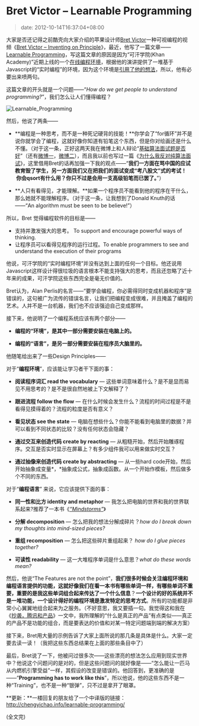 # Bret Victor – Learnable Programming
>date: 2012-10-14T16:37:04+08:00


大家是否还记得之前酷壳向大家介绍的苹果设计师[Bret Victor](http://worrydream.com/)一种可视编程的视频《[Bret Victor – Inventing on Principle](https://coolshell.cn/articles/6775.html)》，最近，他写了一篇文章—— [Learnable Programming](http://worrydream.com/LearnableProgramming/)，写这篇文章的原因是因为“可汗学院(Khan Academy)”近期上线的一个[在线编程环境](https://www.khanacademy.org/cs)，根据他的演讲提供了一堆基于Javascript的“实时编程”的环境，因为这个环境是[引用了他的想法](http://ejohn.org/blog/introducing-khan-cs)，所以，他有必要出来喷两句。


这篇文章的开头就是一个问题——“*How do we get people to understand programming?*”，我们怎么让人们懂得编程？


![](https://coolshell.cn/wp-content/uploads/2012/10/Learnable_Programming.jpg "Learnable_Programming")


然后，他说了两条——


* **编程是一种思考，而不是一种死记硬背的技能！**你学会了“for循环”并不是说你就学会了编程，这就好像你知道有铅笔这个东西，但是你对绘画还是什么不懂。（对于这一条，正好这两天我在微博上和人辩论“[基础算法面试题是否好](http://weibo.com/1401880315/yFQkJn8bC)”（还有[微博一](http://weibo.com/1401880315/yFOeyy00M)，[微博二](http://weibo.com/1401880315/z06Y0qMGf)），而且我以前也写过一篇《[为什么我反对纯算法面试](https://coolshell.cn/articles/8138.html "为什么我反对纯算法面试题")》，这里借用Bret的话再加强一下我的观点——“**我们一方面在骂中国的应试教育毁了学生，另一方面我们又在把我们的面试变成“考八股文”式的考试！  你会qsort有什么用？你只不过是会用一支高级铅笔而已罢了。**”）


* **人只有看得见，才能理解。**如果一个程序员不能看到他的程序在干什么，那么她就不能理解程序。（对于这一条，让我想到了Donald Knuth的话——“An algorithm must be seen to be believe!”）


所以，Bret 觉得编程软件的目标是——



* 支持并激发强大的思考。 To support and encourage powerful ways of thinking.
* 让程序员可以看得见程序的运行过程。To enable programmers to see and understand the execution of their programs


他说，可汗学院的“实时编程环境”并没有达到上面的任何一个目标。他还说用Javascript这样设计得很垃圾的语言根本不能支持强大的思考，而且还忽略了近十年来的成果，可汗学院这些东西完全是毫无价值的。


Bret认为，Alan Perlis的名言——“要学会编程，你必需得同时变成机器和程序”是错误的，这句被广为流传的错误名言，让我们把编程变成很难，并且掩盖了编程的艺术。人并不是一台机器，我们也不应该强迫自己变成那样。


接下来，他说明了一个编程系统应该有两个部分——


* **编程的“环境”，是其中一部分需要安装在电脑上的。**


* **编程的“语言”，是另一部分需要安装在程序员大脑里的。**


他随笔给出来了一些Design Principles——


对于“**编程环境**”，应该能让学习者干下面的事：


* **阅读程序词汇 read the vocabulary** *—* 这些单词意味着什么？是不是显而易见不用思考的？是不是很自然地被上下文解释了？


* **跟进流程 follow the flow** *—* 在什么时候会发生什么？流程的时间过程是不是看得见摸得着的？流程的粒度是否有意义？


* **看见状态 see the state** *—* 电脑在想些什么？你能不能看到电脑里的数据？并可以看到不同状态的比较？没有任何状态会隐藏？


* **通过交互来创造代码 create by reacting** *—* 从粗糙开始，然后开始雕琢程序。交互是否实时显示在屏幕上？有多少组件我可以用来做实时交互？


* **通过抽像来创造代码 create by abstracting** *—* 从一些hard code开始，然后开始抽象成变量*，*抽象成公式，抽象成函数。从一个开始作模板，然后做多个不同的东西。


对于“**编程语言**” 来说，它应该提供下面的事：


* **同一性和比方 identity and metaphor** *—* 我怎么把电脑的世界和我的世界联系起来?推荐了一本书《*[“Mindstorms”](https://books.google.com/books?id=HhIEAgUfGHwC&printsec=frontcover)*》


* **分解 decomposition** *—* 怎么把我的想法分解成碎片？*how do I break down my thoughts into mind-sized pieces?*
* **重组 recomposition** *—* 怎么把这些碎片重组起来？ *how do I glue pieces together?*
* **可读性 readability** *—* 这一大堆程序单词是什么意思？*what do these words mean?*


然后，他说“The Features are not the point”，**我们很多时候会关注编程环境和编程语言提供的功能，这就好像我们在看一本书有哪些单词一样，有哪些单词不重要，重要的是我这些单词组合起来传达了一个什么信息**？**一个设计的好的系统并不是一堆功能，一个设计得好的编程环境是激发特定的思考方式**。所有的功能都是非常小心翼翼地组合起来为之服务。（不好意思，我又要插一句。我觉得这和我在《[抄袭，腾讯和产品](https://coolshell.cn/articles/7617.html "抄袭，腾讯 和 产品")》一文中，我所理解的“什么是真正的产品”有点类似——真正的产品不是功能的组合，而是要表达的价值和对某一特定问题端到端的解决方案）


接下来，Bret用大量的示例告诉了大家上面所说的那几条是具体是什么。大家一定要去读一读！（我把这些东西总结果在上面的那些条目中了）


最后，Bret说了一下，他被问过很多次——这些漂亮的想法怎么应用到现实世界中？他说这个问题问的是对的，但是这些问题问的就好像是——“怎么能让一匹马从内燃机引擎受益”一样，其假设的改变是错误的。他回答到，更准确的是——“**Programming has to work like this**”，所以他说，他的这些东西不是一种“Training”，也不是一种“银弹”，只不过是拿开了眼罩。


**更新：**一楼回复的朋友给了一个中译版的链接：<http://chengyichao.info/learnable-programming/>


(全文完)


